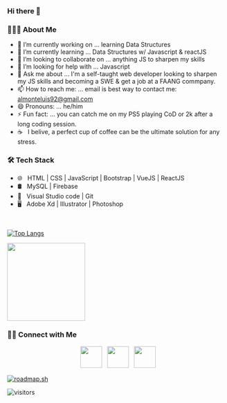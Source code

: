 ### Hi there 👋


<h3> 👨🏻‍💻 About Me </h3>

- 🔭 I’m currently working on ... learning Data Structures
- 🌱 I’m currently learning ... Data Structures w/ Javascript & reactJS
- 👯 I’m looking to collaborate on ... anything JS to sharpen my skills
- 🤔 I’m looking for help with ... Javascript
- 💬 Ask me about ... I'm a self-taught web developer looking to sharpen my JS skills and becoming a SWE & get a job at a FAANG commpany.
- 📫 How to reach me: ... email is best way to contact me: almonteluis92@gmail.com
- 😄 Pronouns: ... he/him
- ⚡ Fun fact: ... you can catch me on my PS5 playing CoD or 2k after a long coding session.
- ☕ &nbsp; I belive, a perfect cup of coffee can be the ultimate solution for any stress. 

<h3>🛠 Tech Stack</h3>
 
- 🌐 &nbsp; HTML | CSS | JavaScript | Bootstrap | VueJS | ReactJS
- 🛢 &nbsp; MySQL | Firebase
- 🔧 &nbsp; Visual Studio code | Git
- 🖥 &nbsp; Adobe Xd | Illustrator | Photoshop

<br>

[![Top Langs](https://github-readme-stats.vercel.app/api/top-langs/?username=almonteluis&layout=compact&text_color=daf7dc&bg_color=151515)](https://github.com/devSouvik/github-readme-stats)

<img height="180em" src="https://github-readme-stats.vercel.app/api?username=almonteluis&show_icons=true&hide_border=true&&count_private=true&include_all_commits=true&theme=codeSTACKr" />

<h3> 🤝🏻 Connect with Me </h3>

<p align="center">
&nbsp; <a href="https://twitter.com/to0namiSB" target="_blank" rel="noopener noreferrer"><img src="https://img.icons8.com/plasticine/100/000000/twitter.png" width="50" /></a>  
&nbsp; <a href="https://www.linkedin.com/in/almonteluis92/" target="_blank" rel="noopener noreferrer"><img src="https://img.icons8.com/plasticine/100/000000/linkedin.png" width="50" /></a>
&nbsp; <a href="mailto:almonteluis92@gmail.com" target="_blank" rel="noopener noreferrer"><img src="https://img.icons8.com/plasticine/100/000000/gmail.png"  width="50" /></a>
</p>

<a href="https://roadmap.sh"><img src="https://roadmap.sh/card/tall/678f2c2598c00f7117a993ec?variant=dark" alt="roadmap.sh"/></a>

![visitors](https://visitor-badge.glitch.me/badge?page_id=almonteluis.${your.repo.id})
